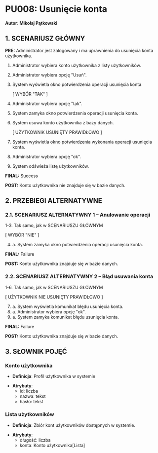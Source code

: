 # **PU008: Usunięcie konta**
#### Autor: Mikołaj Pątkowski

## 1. SCENARIUSZ GŁÓWNY 
**PRE:** Administrator jest zalogowany i ma uprawnienia do usunięcia konta użytkownika.

1. Administrator wybiera konto użytkownika z listy użytkowników.
2. Administrator wybiera opcję "Usuń".
3. System wyświetla okno potwierdzenia operacji usunięcia konta.
   
   \[ WYBÓR "TAK" ]
   
4. Administrator wybiera opcję "tak".
5. System zamyka okno potwierdzenia operacji usunięcia konta.
6. System usuwa konto użytkownika z bazy danych.
   
   \[ UŻYTKOWNIK USUNIĘTY PRAWIDŁOWO ]
7. System wyświetla okno potwierdzenia wykonania operacji usunięcia konta.
8. Administrator wybiera opcję "ok".
9. System odświeża listę użytkowników.

**FINAL:** Success

**POST:** Konto użytkownika nie znajduje się w bazie danych.

## 2. PRZEBIEGI ALTERNATYWNE

### 2.1. SCENARIUSZ ALTERNATYWNY 1 – Anulowanie operacji
1-3. Tak samo, jak w SCENARIUSZU GŁÓWNYM

   \[ WYBÓR "NIE" ]
   
4. a. System zamyka okno potwierdzenia operacji usunięcia konta.
   
**FINAL:** Failure

**POST:** Konto użytkownika znajduje się w bazie danych.

### 2.2. SCENARIUSZ ALTERNATYWNY 2 – Błąd usuwania konta
1-6. Tak samo, jak w SCENARIUSZU GŁÓWNYM

   \[ UŻYTKOWNIK NIE USUNIĘTY PRAWIDŁOWO ]
   
7. a. System wyświetla komunikat błędu usunięcia konta.
8. a. Administrator wybiera opcję "ok".
9. a. System zamyka komunikat błędu usunięcia konta.

**FINAL:** Failure

**POST:** Konto użytkownika znajduje się w bazie danych.

## 3. SŁOWNIK POJĘĆ

### Konto użytkownika
* **Definicja**: Profil użytkownika w systemie
- **Atrybuty**:  
  - id: liczba  
  - nazwa: tekst
  - hasło: tekst

### Lista użytkowników
* **Definicja**: Zbiór kont użytkowników dostępnych w systemie.
- **Atrybuty**:  
  - długość: liczba
  - konta: Konto użytkownika[Lista]
